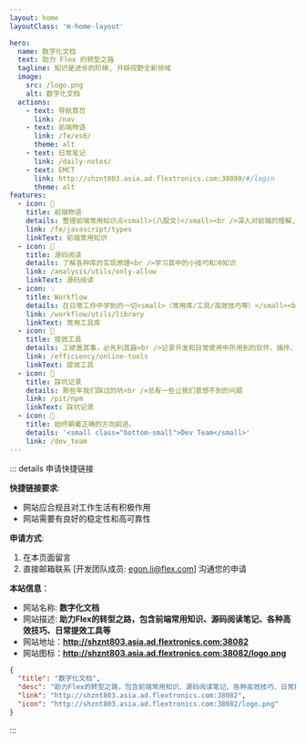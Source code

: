 ```yaml
---
layout: home
layoutClass: 'm-home-layout'

hero:
  name: 数字化文档
  text: 助力 Flex 的转型之路
  tagline: 知识是进步的阶梯, 开辟视野全新领域
  image:
    src: /logo.png
    alt: 数字化文档
  actions:
    - text: 导航首页
      link: /nav
    - text: 前端物语
      link: /fe/es6/
      theme: alt
    - text: 日常笔记
      link: /daily-notes/
    - text: EMCT
      link: http://shznt803.asia.ad.flextronics.com:38080/#/login
      theme: alt
features:
  - icon: 📖
    title: 前端物语
    details: 整理前端常用知识点<small>(八股文)</small><br />深入对前端的理解, 学以致用
    link: /fe/javascript/types
    linkText: 前端常用知识
  - icon: 📘
    title: 源码阅读
    details: 了解各种库的实现原理<br />学习其中的小技巧和冷知识
    link: /analysis/utils/only-allow
    linkText: 源码阅读
  - icon: 💡
    title: Workflow
    details: 在日常工作中学到的一切<small>（常用库/工具/高效技巧等）</small><br />配合 CV 大法来更好的摸鱼
    link: /workflow/utils/library
    linkText: 常用工具库
  - icon: 🧰
    title: 提效工具
    details: 工欲善其事，必先利其器<br />记录开发和日常使用中所用到的软件、插件、扩展等
    link: /efficiency/online-tools
    linkText: 提效工具
  - icon: 🐞
    title: 踩坑记录
    details: 那些年我们踩过的坑<br />总有一些让我们意想不到的问题
    link: /pit/npm
    linkText: 踩坑记录
  - icon: 💯
    title: 始终朝着正确的方向前进。
    details: '<small class="bottom-small">Dev Team</small>'
    link: /dev_team
---
```


<script setup>
import MFriends from './home/MFriends.vue'
</script>

<ClientOnly>
  <MFriends/>
</ClientOnly>

::: details 申请快捷链接

**快捷链接要求**:

- 网站应合规且对工作生活有积极作用
- 网站需要有良好的稳定性和高可靠性

**申请方式**:

1. 在本页面留言
2. 直接邮箱联系 [开发团队成员: egon.li@flex.com] 沟通您的申请

**本站信息**：

- 网站名称: **数字化文档**
- 网站描述: **助力Flex的转型之路，包含前端常用知识、源码阅读笔记、各种高效技巧、日常提效工具等**
- 网站地址：**<http://shznt803.asia.ad.flextronics.com:38082>**
- 网站图标：**<http://shznt803.asia.ad.flextronics.com:38082/logo.png>**

```json
{
  "title": "数字化文档",
  "desc": "助力Flex的转型之路，包含前端常用知识、源码阅读笔记、各种高效技巧、日常提效工具等",
  "link": "http://shznt803.asia.ad.flextronics.com:38082",
  "icon": "http://shznt803.asia.ad.flextronics.com:38082/logo.png"
}
```

:::

<style>
/*爱的魔力转圈圈*/
.m-home-layout .image-src:hover {
  transform: translate(-50%, -50%) rotate(666turn);
  transition: transform 59s 1s cubic-bezier(0.3, 0, 0.8, 1);
}

.m-home-layout .details small {
  opacity: 0.8;
}

.m-home-layout .item:last-child .details {
  display: flex;
  justify-content: flex-end;
  align-items: flex-end;
}
</style>
